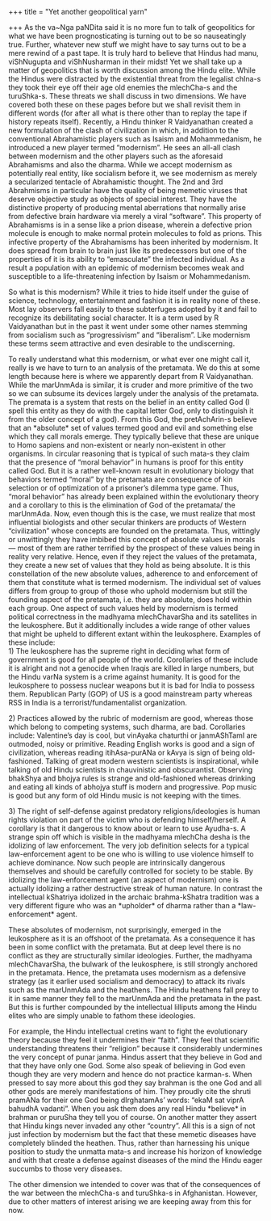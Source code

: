 +++
title = "Yet another geopolitical yarn"

+++
As the va\~Nga paNDita said it is no more fun to talk of geopolitics for
what we have been prognosticating is turning out to be so nauseatingly
true. Further, whatever new stuff we might have to say turns out to be a
mere rewind of a past tape. It is truly hard to believe that Hindus had
manu, viShNugupta and viShNusharman in their midst\! Yet we shall take
up a matter of geopolitics that is worth discussion among the Hindu
elite. While the Hindus were distracted by the existential threat from
the legalist chIna-s they took their eye off their age old enemies the
mlechCha-s and the turuShka-s. These threats we shall discuss in two
dimensions. We have covered both these on these pages before but we
shall revisit them in different words (for after all what is there other
than to replay the tape if history repeats itself). Recently, a Hindu
thinker R Vaidyanathan created a new formulation of the clash of
civilization in which, in addition to the conventional Abrahamistic
players such as Isaism and Mohammedanism, he introduced a new player
termed “modernism”. He sees an all-all clash between modernism and the
other players such as the aforesaid Abrahamisms and also the dharma.
While we accept modernism as potentially real entity, like socialism
before it, we see modernism as merely a secularized tentacle of
Abrahamistic thought. The 2nd and 3rd Abrahmisms in particular have the
quality of being memetic viruses that deserve objective study as objects
of special interest. They have the distinctive property of producing
mental aberrations that normally arise from defective brain hardware via
merely a viral “software”. This property of Abrahamisms is in a sense
like a prion disease, wherein a defective prion molecule is enough to
make normal protein molecules to fold as prions. This infective property
of the Abrahamisms has been inherited by modernism. It does spread from
brain to brain just like its predecessors but one of the properties of
it is its ability to “emasculate” the infected individual. As a result a
population with an epidemic of modernism becomes weak and susceptible to
a life-threatening infection by Isaism or Mohammedanism.

So what is this modernism? While it tries to hide itself under the guise
of science, technology, entertainment and fashion it is in reality none
of these. Most lay observers fall easily to these subterfuges adopted by
it and fail to recognize its debilitating social character. It is a term
used by R Vaidyanathan but in the past it went under some other names
stemming from socialism such as “progressivism” and “liberalism”. Like
modernism these terms seem attractive and even desirable to the
undiscerning.

To really understand what this modernism, or what ever one might call
it, really is we have to turn to an analysis of the pretamata. We do
this at some length because here is where we apparently depart from R
Vaidyanathan. While the marUnmAda is similar, it is cruder and more
primitive of the two so we can subsume its devices largely under the
analysis of the pretamata. The premata is a system that rests on the
belief in an entity called God (I spell this entity as they do with the
capital letter God, only to distinguish it from the older concept of a
god). From this God, the pretAchArin-s believe that an \*absolute\* set
of values termed good and evil and something else which they call morals
emerge. They typically believe that these are unique to Homo sapiens and
non-existent or nearly non-existent in other organisms. In circular
reasoning that is typical of such mata-s they claim that the presence of
“moral behavior” in humans is proof for this entity called God. But it
is a rather well-known result in evolutionary biology that behaviors
termed “moral” by the pretamata are consequence of kin selection or of
optimization of a prisoner’s dilemma type game. Thus, “moral behavior”
has already been explained within the evolutionary theory and a
corollary to this is the elimination of God of the pretamata/ the
marUnmAda. Now, even though this is the case, we must realize that most
influential biologists and other secular thinkers are products of
Western “civilization” whose concepts are founded on the pretamata.
Thus, wittingly or unwittingly they have imbibed this concept of
absolute values in morals — most of them are rather terrified by the
prospect of these values being in reality very relative. Hence, even if
they reject the values of the pretamata, they create a new set of values
that they hold as being absolute. It is this constellation of the new
absolute values, adherence to and enforcement of them that constitute
what is termed modernism. The individual set of values differs from
group to group of those who uphold modernism but still the founding
aspect of the pretamata, i.e. they are absolute, does hold within each
group. One aspect of such values held by modernism is termed political
correctness in the madhyama mlechChavarSha and its satellites in the
leukosphere. But it additionally includes a wide range of other values
that might be upheld to different extant within the leukosphere.
Examples of these include:  
1\) The leukosphere has the supreme right in deciding what form of
government is good for all people of the world. Corollaries of these
include it is alright and not a genocide when Iraqis are killed in large
numbers, but the Hindu varNa system is a crime against humanity. It is
good for the leukosphere to possess nuclear weapons but it is bad for
India to possess them. Republican Party (GOP) of US is a good mainstream
party whereas RSS in India is a terrorist/fundamentalist organization.

2\) Practices allowed by the rubric of modernism are good, whereas those
which belong to competing systems, such dharma, are bad. Corollaries
include: Valentine’s day is cool, but vinAyaka chaturthi or janmAShTamI
are outmoded, noisy or primitive. Reading English works is good and a
sign of civilization, whereas reading itihAsa-purANa or kAvya is sign of
being old-fashioned. Talking of great modern western scientists is
inspirational, while talking of old Hindu scientists in chauvinistic and
obscurantist. Observing bhakShya and bhojya rules is strange and
old-fashioned whereas drinking and eating all kinds of abhojya stuff is
modern and progressive. Pop music is good but any form of old Hindu
music is not keeping with the times.

3\) The right of self-defense against predatory religions/ideologies is
human rights violation on part of the victim who is defending
himself/herself. A corollary is that it dangerous to know about or learn
to use Ayudha-s. A strange spin off which is visible in the madhyama
mlechCha desha is the idolizing of law enforcement. The very job
definition selects for a typical law-enforcement agent to be one who is
willing to use violence himself to achieve dominance. Now such people
are intrinsically dangerous themselves and should be carefully
controlled for society to be stable. By idolizing the law-enforcement
agent (an aspect of modernism) one is actually idolizing a rather
destructive streak of human nature. In contrast the intellectual
kShatriya idolized in the archaic brahma-kShatra tradition was a very
different figure who was an \*upholder\* of dharma rather than a
\*law-enforcement\* agent.

These absolutes of modernism, not surprisingly, emerged in the
leukosphere as it is an offshoot of the pretamata. As a consequence it
has been in some conflict with the pretamata. But at deep level there is
no conflict as they are structurally similar ideologies. Further, the
madhyama mlechChavarSha, the bulwark of the leukosphere, is still
strongly anchored in the pretamata. Hence, the pretamata uses modernism
as a defensive strategy (as it earlier used socialism and democracy) to
attack its rivals such as the marUnmAda and the heathens. The Hindu
heathens fall prey to it in same manner they fell to the marUnmAda and
the pretamata in the past. But this is further compounded by the
intellectual lilliputs among the Hindu elites who are simply unable to
fathom these ideologies.

For example, the Hindu intellectual cretins want to fight the
evolutionary theory because they feel it undermines their “faith”. They
feel that scientific understanding threatens their “religion” because it
considerably undermines the very concept of punar janma. Hindus assert
that they believe in God and that they have only one God. Some also
speak of believing in God even though they are very modern and hence do
not practice karman-s. When pressed to say more about this god they say
brahman is the one God and all other gods are merely manifestations of
him. They proudly cite the shruti pramANa for their one God being
dIrghatamAs’ words: “ekaM sat viprA bahudhA vadanti”. When you ask them
does any real Hindu \*believe\* in brahman or puruSha they tell you of
course. On another matter they assert that Hindu kings never invaded any
other “country”. All this is a sign of not just infection by modernism
but the fact that these memetic diseases have completely blinded the
heathen. Thus, rather than harnessing his unique position to study the
unmatta mata-s and increase his horizon of knowledge and with that
create a defense against diseases of the mind the Hindu eager succumbs
to those very diseases.

The other dimension we intended to cover was that of the consequences of
the war between the mlechCha-s and turuShka-s in Afghanistan. However,
due to other matters of interest arising we are keeping away from this
for now.
